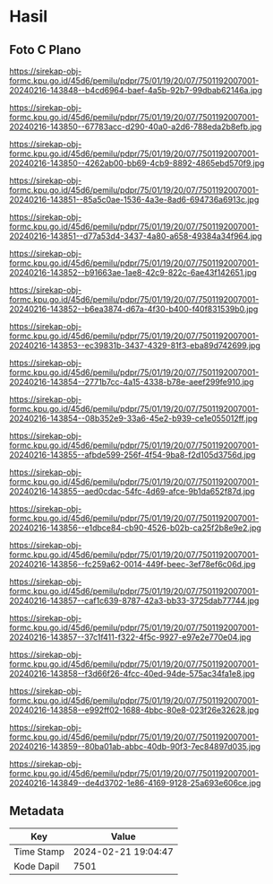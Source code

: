 # Hasil

## Foto C Plano

https://sirekap-obj-formc.kpu.go.id/45d6/pemilu/pdpr/75/01/19/20/07/7501192007001-20240216-143848--b4cd6964-baef-4a5b-92b7-99dbab62146a.jpg

https://sirekap-obj-formc.kpu.go.id/45d6/pemilu/pdpr/75/01/19/20/07/7501192007001-20240216-143850--67783acc-d290-40a0-a2d6-788eda2b8efb.jpg

https://sirekap-obj-formc.kpu.go.id/45d6/pemilu/pdpr/75/01/19/20/07/7501192007001-20240216-143850--4262ab00-bb69-4cb9-8892-4865ebd570f9.jpg

https://sirekap-obj-formc.kpu.go.id/45d6/pemilu/pdpr/75/01/19/20/07/7501192007001-20240216-143851--85a5c0ae-1536-4a3e-8ad6-694736a6913c.jpg

https://sirekap-obj-formc.kpu.go.id/45d6/pemilu/pdpr/75/01/19/20/07/7501192007001-20240216-143851--d77a53d4-3437-4a80-a658-49384a34f964.jpg

https://sirekap-obj-formc.kpu.go.id/45d6/pemilu/pdpr/75/01/19/20/07/7501192007001-20240216-143852--b91663ae-1ae8-42c9-822c-6ae43f142651.jpg

https://sirekap-obj-formc.kpu.go.id/45d6/pemilu/pdpr/75/01/19/20/07/7501192007001-20240216-143852--b6ea3874-d67a-4f30-b400-f40f831539b0.jpg

https://sirekap-obj-formc.kpu.go.id/45d6/pemilu/pdpr/75/01/19/20/07/7501192007001-20240216-143853--ec39831b-3437-4329-81f3-eba89d742699.jpg

https://sirekap-obj-formc.kpu.go.id/45d6/pemilu/pdpr/75/01/19/20/07/7501192007001-20240216-143854--2771b7cc-4a15-4338-b78e-aeef299fe910.jpg

https://sirekap-obj-formc.kpu.go.id/45d6/pemilu/pdpr/75/01/19/20/07/7501192007001-20240216-143854--08b352e9-33a6-45e2-b939-ce1e055012ff.jpg

https://sirekap-obj-formc.kpu.go.id/45d6/pemilu/pdpr/75/01/19/20/07/7501192007001-20240216-143855--afbde599-256f-4f54-9ba8-f2d105d3756d.jpg

https://sirekap-obj-formc.kpu.go.id/45d6/pemilu/pdpr/75/01/19/20/07/7501192007001-20240216-143855--aed0cdac-54fc-4d69-afce-9b1da652f87d.jpg

https://sirekap-obj-formc.kpu.go.id/45d6/pemilu/pdpr/75/01/19/20/07/7501192007001-20240216-143856--e1dbce84-cb90-4526-b02b-ca25f2b8e9e2.jpg

https://sirekap-obj-formc.kpu.go.id/45d6/pemilu/pdpr/75/01/19/20/07/7501192007001-20240216-143856--fc259a62-0014-449f-beec-3ef78ef6c06d.jpg

https://sirekap-obj-formc.kpu.go.id/45d6/pemilu/pdpr/75/01/19/20/07/7501192007001-20240216-143857--caf1c639-8787-42a3-bb33-3725dab77744.jpg

https://sirekap-obj-formc.kpu.go.id/45d6/pemilu/pdpr/75/01/19/20/07/7501192007001-20240216-143857--37c1f411-f322-4f5c-9927-e97e2e770e04.jpg

https://sirekap-obj-formc.kpu.go.id/45d6/pemilu/pdpr/75/01/19/20/07/7501192007001-20240216-143858--f3d66f26-4fcc-40ed-94de-575ac34fa1e8.jpg

https://sirekap-obj-formc.kpu.go.id/45d6/pemilu/pdpr/75/01/19/20/07/7501192007001-20240216-143858--e992ff02-1688-4bbc-80e8-023f26e32628.jpg

https://sirekap-obj-formc.kpu.go.id/45d6/pemilu/pdpr/75/01/19/20/07/7501192007001-20240216-143859--80ba01ab-abbc-40db-90f3-7ec84897d035.jpg

https://sirekap-obj-formc.kpu.go.id/45d6/pemilu/pdpr/75/01/19/20/07/7501192007001-20240216-143849--de4d3702-1e86-4169-9128-25a693e606ce.jpg


## Metadata

| Key        | Value               |
| ---------- | ------------------- |
| Time Stamp | 2024-02-21 19:04:47 |
| Kode Dapil | 7501                |



